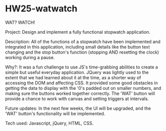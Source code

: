 HW25-watwatch
=============

WAT? WATCH!


Project: Design and implement a fully functional stopwatch application.

Description: All of the functions of a stopwatch have been implemented and integrated in this application, including small details like the button text changing and the stop button's function (stopping AND resetting the clock) working during a pause.

Why?: It was a fun challenge to use JS's time-grabbing abilities to create a simple but useful everyday application. JQuery was lightly used to the extent that we had learned about it at the time, as a shorter way of accessing the DOM and affecting CSS. It provided some good obstacles in getting the data to display with the '0's padded out on smaller numbers, and making sure the buttons worked together correctly. The 'WAT' button will provide a chance to work with canvas and setting triggers at intervals.

Future updates: In the next few weeks, the UI will be upgraded, and the 'WAT' button's functionality will be implemented.

Tech used: Javascript, jQuery, HTML, CSS.
